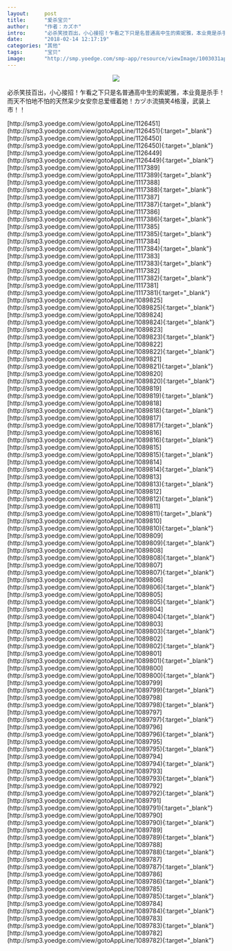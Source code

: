 ```yaml
---
layout:     post
title:      "爱杀宝贝"
author:     "作者：カズホ"
intro:      "必杀笑技百出，小心接招！乍看之下只是名普通高中生的索妮雅，本业竟是杀手！而天不怕地不怕的天然呆少女安奈总爱缠着她！カヅホ流搞笑4格漫，武装上市！！"
date:       "2018-02-14 12:17:19"
categories: "其他"
tags:       "宝贝"
image:      "http://smp.yoedge.com/smp-app/resource/viewImage/1003031appline.png"
---
```

<div style="text-align: center">
<p><img src="http://smp.yoedge.com/smp-app/resource/viewImage/1003031appline.png"/></p>
</div>
<p class="post-meta">
<span>必杀笑技百出，小心接招！乍看之下只是名普通高中生的索妮雅，本业竟是杀手！而天不怕地不怕的天然呆少女安奈总爱缠着她！カヅホ流搞笑4格漫，武装上市！！</span>
</p>
[http://smp3.yoedge.com/view/gotoAppLine/1126451](http://smp3.yoedge.com/view/gotoAppLine/1126451){:target="_blank"}
[http://smp3.yoedge.com/view/gotoAppLine/1126450](http://smp3.yoedge.com/view/gotoAppLine/1126450){:target="_blank"}
[http://smp3.yoedge.com/view/gotoAppLine/1126449](http://smp3.yoedge.com/view/gotoAppLine/1126449){:target="_blank"}
[http://smp3.yoedge.com/view/gotoAppLine/1117389](http://smp3.yoedge.com/view/gotoAppLine/1117389){:target="_blank"}
[http://smp3.yoedge.com/view/gotoAppLine/1117388](http://smp3.yoedge.com/view/gotoAppLine/1117388){:target="_blank"}
[http://smp3.yoedge.com/view/gotoAppLine/1117387](http://smp3.yoedge.com/view/gotoAppLine/1117387){:target="_blank"}
[http://smp3.yoedge.com/view/gotoAppLine/1117386](http://smp3.yoedge.com/view/gotoAppLine/1117386){:target="_blank"}
[http://smp3.yoedge.com/view/gotoAppLine/1117385](http://smp3.yoedge.com/view/gotoAppLine/1117385){:target="_blank"}
[http://smp3.yoedge.com/view/gotoAppLine/1117384](http://smp3.yoedge.com/view/gotoAppLine/1117384){:target="_blank"}
[http://smp3.yoedge.com/view/gotoAppLine/1117383](http://smp3.yoedge.com/view/gotoAppLine/1117383){:target="_blank"}
[http://smp3.yoedge.com/view/gotoAppLine/1117382](http://smp3.yoedge.com/view/gotoAppLine/1117382){:target="_blank"}
[http://smp3.yoedge.com/view/gotoAppLine/1117381](http://smp3.yoedge.com/view/gotoAppLine/1117381){:target="_blank"}
[http://smp3.yoedge.com/view/gotoAppLine/1089825](http://smp3.yoedge.com/view/gotoAppLine/1089825){:target="_blank"}
[http://smp3.yoedge.com/view/gotoAppLine/1089824](http://smp3.yoedge.com/view/gotoAppLine/1089824){:target="_blank"}
[http://smp3.yoedge.com/view/gotoAppLine/1089823](http://smp3.yoedge.com/view/gotoAppLine/1089823){:target="_blank"}
[http://smp3.yoedge.com/view/gotoAppLine/1089822](http://smp3.yoedge.com/view/gotoAppLine/1089822){:target="_blank"}
[http://smp3.yoedge.com/view/gotoAppLine/1089821](http://smp3.yoedge.com/view/gotoAppLine/1089821){:target="_blank"}
[http://smp3.yoedge.com/view/gotoAppLine/1089820](http://smp3.yoedge.com/view/gotoAppLine/1089820){:target="_blank"}
[http://smp3.yoedge.com/view/gotoAppLine/1089819](http://smp3.yoedge.com/view/gotoAppLine/1089819){:target="_blank"}
[http://smp3.yoedge.com/view/gotoAppLine/1089818](http://smp3.yoedge.com/view/gotoAppLine/1089818){:target="_blank"}
[http://smp3.yoedge.com/view/gotoAppLine/1089817](http://smp3.yoedge.com/view/gotoAppLine/1089817){:target="_blank"}
[http://smp3.yoedge.com/view/gotoAppLine/1089816](http://smp3.yoedge.com/view/gotoAppLine/1089816){:target="_blank"}
[http://smp3.yoedge.com/view/gotoAppLine/1089815](http://smp3.yoedge.com/view/gotoAppLine/1089815){:target="_blank"}
[http://smp3.yoedge.com/view/gotoAppLine/1089814](http://smp3.yoedge.com/view/gotoAppLine/1089814){:target="_blank"}
[http://smp3.yoedge.com/view/gotoAppLine/1089813](http://smp3.yoedge.com/view/gotoAppLine/1089813){:target="_blank"}
[http://smp3.yoedge.com/view/gotoAppLine/1089812](http://smp3.yoedge.com/view/gotoAppLine/1089812){:target="_blank"}
[http://smp3.yoedge.com/view/gotoAppLine/1089811](http://smp3.yoedge.com/view/gotoAppLine/1089811){:target="_blank"}
[http://smp3.yoedge.com/view/gotoAppLine/1089810](http://smp3.yoedge.com/view/gotoAppLine/1089810){:target="_blank"}
[http://smp3.yoedge.com/view/gotoAppLine/1089809](http://smp3.yoedge.com/view/gotoAppLine/1089809){:target="_blank"}
[http://smp3.yoedge.com/view/gotoAppLine/1089808](http://smp3.yoedge.com/view/gotoAppLine/1089808){:target="_blank"}
[http://smp3.yoedge.com/view/gotoAppLine/1089807](http://smp3.yoedge.com/view/gotoAppLine/1089807){:target="_blank"}
[http://smp3.yoedge.com/view/gotoAppLine/1089806](http://smp3.yoedge.com/view/gotoAppLine/1089806){:target="_blank"}
[http://smp3.yoedge.com/view/gotoAppLine/1089805](http://smp3.yoedge.com/view/gotoAppLine/1089805){:target="_blank"}
[http://smp3.yoedge.com/view/gotoAppLine/1089804](http://smp3.yoedge.com/view/gotoAppLine/1089804){:target="_blank"}
[http://smp3.yoedge.com/view/gotoAppLine/1089803](http://smp3.yoedge.com/view/gotoAppLine/1089803){:target="_blank"}
[http://smp3.yoedge.com/view/gotoAppLine/1089802](http://smp3.yoedge.com/view/gotoAppLine/1089802){:target="_blank"}
[http://smp3.yoedge.com/view/gotoAppLine/1089801](http://smp3.yoedge.com/view/gotoAppLine/1089801){:target="_blank"}
[http://smp3.yoedge.com/view/gotoAppLine/1089800](http://smp3.yoedge.com/view/gotoAppLine/1089800){:target="_blank"}
[http://smp3.yoedge.com/view/gotoAppLine/1089799](http://smp3.yoedge.com/view/gotoAppLine/1089799){:target="_blank"}
[http://smp3.yoedge.com/view/gotoAppLine/1089798](http://smp3.yoedge.com/view/gotoAppLine/1089798){:target="_blank"}
[http://smp3.yoedge.com/view/gotoAppLine/1089797](http://smp3.yoedge.com/view/gotoAppLine/1089797){:target="_blank"}
[http://smp3.yoedge.com/view/gotoAppLine/1089796](http://smp3.yoedge.com/view/gotoAppLine/1089796){:target="_blank"}
[http://smp3.yoedge.com/view/gotoAppLine/1089795](http://smp3.yoedge.com/view/gotoAppLine/1089795){:target="_blank"}
[http://smp3.yoedge.com/view/gotoAppLine/1089794](http://smp3.yoedge.com/view/gotoAppLine/1089794){:target="_blank"}
[http://smp3.yoedge.com/view/gotoAppLine/1089793](http://smp3.yoedge.com/view/gotoAppLine/1089793){:target="_blank"}
[http://smp3.yoedge.com/view/gotoAppLine/1089792](http://smp3.yoedge.com/view/gotoAppLine/1089792){:target="_blank"}
[http://smp3.yoedge.com/view/gotoAppLine/1089791](http://smp3.yoedge.com/view/gotoAppLine/1089791){:target="_blank"}
[http://smp3.yoedge.com/view/gotoAppLine/1089790](http://smp3.yoedge.com/view/gotoAppLine/1089790){:target="_blank"}
[http://smp3.yoedge.com/view/gotoAppLine/1089789](http://smp3.yoedge.com/view/gotoAppLine/1089789){:target="_blank"}
[http://smp3.yoedge.com/view/gotoAppLine/1089788](http://smp3.yoedge.com/view/gotoAppLine/1089788){:target="_blank"}
[http://smp3.yoedge.com/view/gotoAppLine/1089787](http://smp3.yoedge.com/view/gotoAppLine/1089787){:target="_blank"}
[http://smp3.yoedge.com/view/gotoAppLine/1089786](http://smp3.yoedge.com/view/gotoAppLine/1089786){:target="_blank"}
[http://smp3.yoedge.com/view/gotoAppLine/1089785](http://smp3.yoedge.com/view/gotoAppLine/1089785){:target="_blank"}
[http://smp3.yoedge.com/view/gotoAppLine/1089784](http://smp3.yoedge.com/view/gotoAppLine/1089784){:target="_blank"}
[http://smp3.yoedge.com/view/gotoAppLine/1089783](http://smp3.yoedge.com/view/gotoAppLine/1089783){:target="_blank"}
[http://smp3.yoedge.com/view/gotoAppLine/1089782](http://smp3.yoedge.com/view/gotoAppLine/1089782){:target="_blank"}



